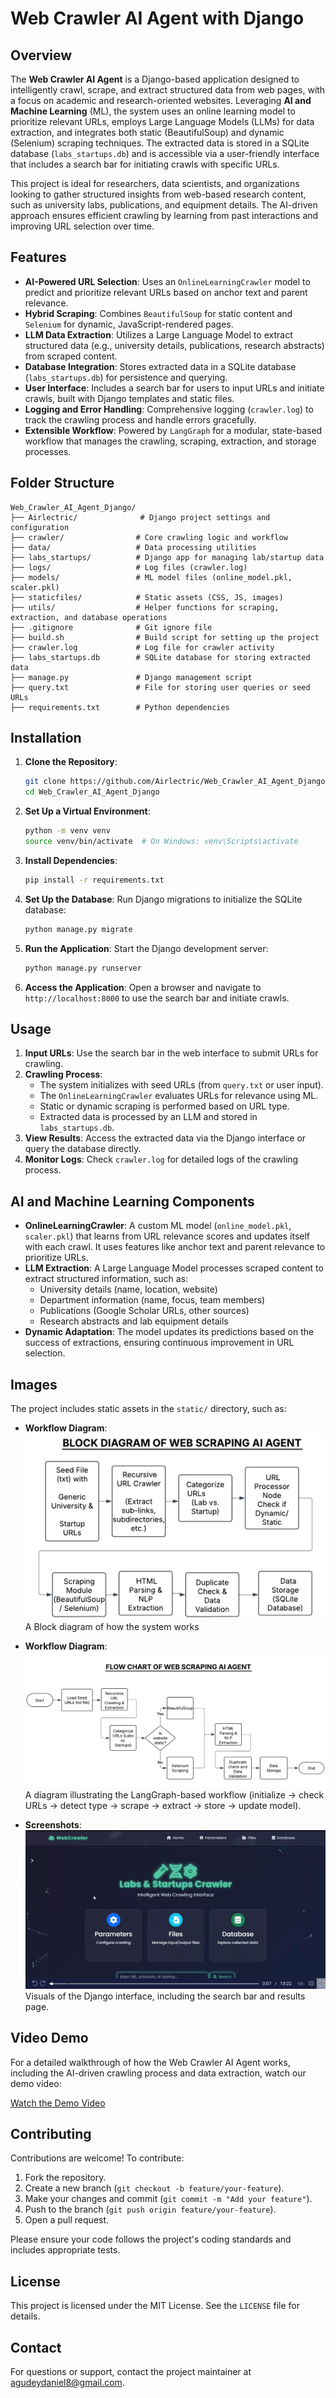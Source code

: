 # Web Crawler AI Agent with Django

## Overview

The **Web Crawler AI Agent** is a Django-based application designed to intelligently crawl, scrape, and extract structured data from web pages, with a focus on academic and research-oriented websites. Leveraging **AI and Machine Learning** (ML), the system uses an online learning model to prioritize relevant URLs, employs Large Language Models (LLMs) for data extraction, and integrates both static (BeautifulSoup) and dynamic (Selenium) scraping techniques. The extracted data is stored in a SQLite database (`labs_startups.db`) and is accessible via a user-friendly interface that includes a search bar for initiating crawls with specific URLs.

This project is ideal for researchers, data scientists, and organizations looking to gather structured insights from web-based research content, such as university labs, publications, and equipment details. The AI-driven approach ensures efficient crawling by learning from past interactions and improving URL selection over time.

## Features

- **AI-Powered URL Selection**: Uses an `OnlineLearningCrawler` model to predict and prioritize relevant URLs based on anchor text and parent relevance.
- **Hybrid Scraping**: Combines `BeautifulSoup` for static content and `Selenium` for dynamic, JavaScript-rendered pages.
- **LLM Data Extraction**: Utilizes a Large Language Model to extract structured data (e.g., university details, publications, research abstracts) from scraped content.
- **Database Integration**: Stores extracted data in a SQLite database (`labs_startups.db`) for persistence and querying.
- **User Interface**: Includes a search bar for users to input URLs and initiate crawls, built with Django templates and static files.
- **Logging and Error Handling**: Comprehensive logging (`crawler.log`) to track the crawling process and handle errors gracefully.
- **Extensible Workflow**: Powered by `LangGraph` for a modular, state-based workflow that manages the crawling, scraping, extraction, and storage processes.

## Folder Structure

```
Web_Crawler_AI_Agent_Django/
├── Airlectric/              # Django project settings and configuration
├── crawler/                # Core crawling logic and workflow
├── data/                   # Data processing utilities
├── labs_startups/          # Django app for managing lab/startup data
├── logs/                   # Log files (crawler.log)
├── models/                 # ML model files (online_model.pkl, scaler.pkl)
├── staticfiles/            # Static assets (CSS, JS, images)
├── utils/                  # Helper functions for scraping, extraction, and database operations
├── .gitignore              # Git ignore file
├── build.sh                # Build script for setting up the project
├── crawler.log             # Log file for crawler activity
├── labs_startups.db        # SQLite database for storing extracted data
├── manage.py               # Django management script
├── query.txt               # File for storing user queries or seed URLs
├── requirements.txt        # Python dependencies
```

## Installation

1. **Clone the Repository**:

   ```bash
   git clone https://github.com/Airlectric/Web_Crawler_AI_Agent_Django.git
   cd Web_Crawler_AI_Agent_Django
   ```

2. **Set Up a Virtual Environment**:

   ```bash
   python -m venv venv
   source venv/bin/activate  # On Windows: venv\Scripts\activate
   ```

3. **Install Dependencies**:

   ```bash
   pip install -r requirements.txt
   ```

4. **Set Up the Database**:
   Run Django migrations to initialize the SQLite database:

   ```bash
   python manage.py migrate
   ```

5. **Run the Application**:
   Start the Django development server:

   ```bash
   python manage.py runserver
   ```

6. **Access the Application**:
   Open a browser and navigate to `http://localhost:8000` to use the search bar and initiate crawls.

## Usage

1. **Input URLs**: Use the search bar in the web interface to submit URLs for crawling.
2. **Crawling Process**:
   - The system initializes with seed URLs (from `query.txt` or user input).
   - The `OnlineLearningCrawler` evaluates URLs for relevance using ML.
   - Static or dynamic scraping is performed based on URL type.
   - Extracted data is processed by an LLM and stored in `labs_startups.db`.
3. **View Results**: Access the extracted data via the Django interface or query the database directly.
4. **Monitor Logs**: Check `crawler.log` for detailed logs of the crawling process.

## AI and Machine Learning Components

- **OnlineLearningCrawler**: A custom ML model (`online_model.pkl`, `scaler.pkl`) that learns from URL relevance scores and updates itself with each crawl. It uses features like anchor text and parent relevance to prioritize URLs.
- **LLM Extraction**: A Large Language Model processes scraped content to extract structured information, such as:
  - University details (name, location, website)
  - Department information (name, focus, team members)
  - Publications (Google Scholar URLs, other sources)
  - Research abstracts and lab equipment details
- **Dynamic Adaptation**: The model updates its predictions based on the success of extractions, ensuring continuous improvement in URL selection.

## Images

The project includes static assets in the `static/` directory, such as:

- **Workflow Diagram**:
  ![Architecture](images/Block_diagram.jpeg)
  A Block diagram of how the system works

- **Workflow Diagram**:
  ![Flowchart](images/Flowchart.jpeg)
  A diagram illustrating the LangGraph-based workflow (initialize → check URLs → detect type → scrape → extract → store → update model).

- **Screenshots**:
  ![Interface](images/interface.JPG)
  Visuals of the Django interface, including the search bar and results page.

## Video Demo

For a detailed walkthrough of how the Web Crawler AI Agent works, including the AI-driven crawling process and data extraction, watch our demo video:

[Watch the Demo Video](https://go.screenpal.com/watch/cThnF6nQrSr)

## Contributing

Contributions are welcome! To contribute:

1. Fork the repository.
2. Create a new branch (`git checkout -b feature/your-feature`).
3. Make your changes and commit (`git commit -m "Add your feature"`).
4. Push to the branch (`git push origin feature/your-feature`).
5. Open a pull request.

Please ensure your code follows the project's coding standards and includes appropriate tests.

## License

This project is licensed under the MIT License. See the `LICENSE` file for details.

## Contact

For questions or support, contact the project maintainer at [agudeydaniel8@gmail.com](mailto:agudeydaniel8@gmail.com).
